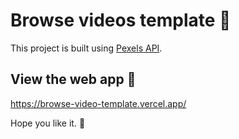 # Browse videos template :tada:

This project is built using [Pexels API](https://api.pexels.com).

## View the web app :rocket:

https://browse-video-template.vercel.app/

Hope you like it. :slightly_smiling_face:
